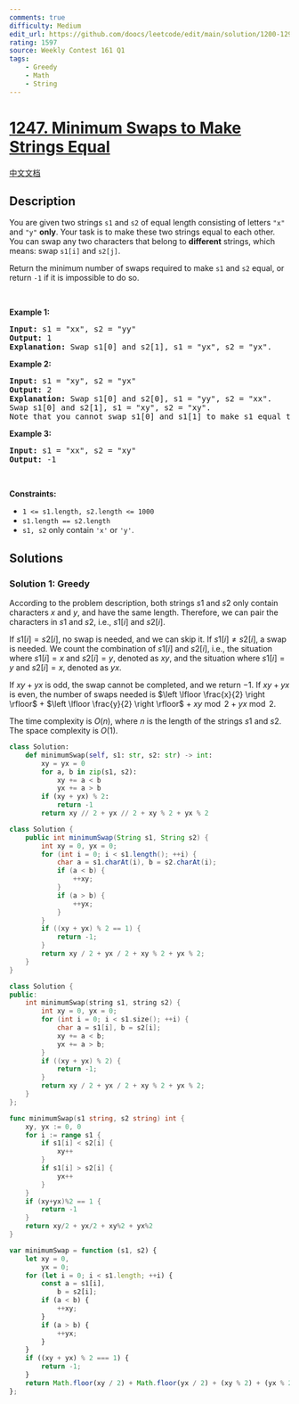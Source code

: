 ```yaml
---
comments: true
difficulty: Medium
edit_url: https://github.com/doocs/leetcode/edit/main/solution/1200-1299/1247.Minimum%20Swaps%20to%20Make%20Strings%20Equal/README_EN.md
rating: 1597
source: Weekly Contest 161 Q1
tags:
    - Greedy
    - Math
    - String
---
```


<!-- problem:start -->

# [1247. Minimum Swaps to Make Strings Equal](https://leetcode.com/problems/minimum-swaps-to-make-strings-equal)

[中文文档](/solution/1200-1299/1247.Minimum%20Swaps%20to%20Make%20Strings%20Equal/README.md)

## Description

<!-- description:start -->

<p>You are given two strings <code>s1</code> and <code>s2</code> of equal length consisting of letters <code>&quot;x&quot;</code> and <code>&quot;y&quot;</code> <strong>only</strong>. Your task is to make these two strings equal to each other. You can swap any two characters that belong to <strong>different</strong> strings, which means: swap <code>s1[i]</code> and <code>s2[j]</code>.</p>

<p>Return the minimum number of swaps required to make <code>s1</code> and <code>s2</code> equal, or return <code>-1</code> if it is impossible to do so.</p>

<p>&nbsp;</p>
<p><strong class="example">Example 1:</strong></p>

<pre>
<strong>Input:</strong> s1 = &quot;xx&quot;, s2 = &quot;yy&quot;
<strong>Output:</strong> 1
<strong>Explanation:</strong> Swap s1[0] and s2[1], s1 = &quot;yx&quot;, s2 = &quot;yx&quot;.
</pre>

<p><strong class="example">Example 2:</strong></p>

<pre>
<strong>Input:</strong> s1 = &quot;xy&quot;, s2 = &quot;yx&quot;
<strong>Output:</strong> 2
<strong>Explanation:</strong> Swap s1[0] and s2[0], s1 = &quot;yy&quot;, s2 = &quot;xx&quot;.
Swap s1[0] and s2[1], s1 = &quot;xy&quot;, s2 = &quot;xy&quot;.
Note that you cannot swap s1[0] and s1[1] to make s1 equal to &quot;yx&quot;, cause we can only swap chars in different strings.
</pre>

<p><strong class="example">Example 3:</strong></p>

<pre>
<strong>Input:</strong> s1 = &quot;xx&quot;, s2 = &quot;xy&quot;
<strong>Output:</strong> -1
</pre>

<p>&nbsp;</p>
<p><strong>Constraints:</strong></p>

<ul>
	<li><code>1 &lt;= s1.length, s2.length &lt;= 1000</code></li>
	<li><code>s1.length == s2.length</code></li>
	<li><code>s1, s2</code> only contain <code>&#39;x&#39;</code> or <code>&#39;y&#39;</code>.</li>
</ul>

<!-- description:end -->

## Solutions

<!-- solution:start -->

### Solution 1: Greedy

According to the problem description, both strings $s1$ and $s2$ only contain characters $x$ and $y$, and have the same length. Therefore, we can pair the characters in $s1$ and $s2$, i.e., $s1[i]$ and $s2[i]$.

If $s1[i] = s2[i]$, no swap is needed, and we can skip it. If $s1[i] \neq s2[i]$, a swap is needed. We count the combination of $s1[i]$ and $s2[i]$, i.e., the situation where $s1[i] = x$ and $s2[i] = y$, denoted as $xy$, and the situation where $s1[i] = y$ and $s2[i] = x$, denoted as $yx$.

If $xy + yx$ is odd, the swap cannot be completed, and we return $-1$. If $xy + yx$ is even, the number of swaps needed is $\left \lfloor \frac{x}{2} \right \rfloor$ + $\left \lfloor \frac{y}{2} \right \rfloor$ + $xy \bmod{2}$ + $yx \bmod{2}$.

The time complexity is $O(n)$, where $n$ is the length of the strings $s1$ and $s2$. The space complexity is $O(1)$.

<!-- tabs:start -->

```python
class Solution:
    def minimumSwap(self, s1: str, s2: str) -> int:
        xy = yx = 0
        for a, b in zip(s1, s2):
            xy += a < b
            yx += a > b
        if (xy + yx) % 2:
            return -1
        return xy // 2 + yx // 2 + xy % 2 + yx % 2
```

```java
class Solution {
    public int minimumSwap(String s1, String s2) {
        int xy = 0, yx = 0;
        for (int i = 0; i < s1.length(); ++i) {
            char a = s1.charAt(i), b = s2.charAt(i);
            if (a < b) {
                ++xy;
            }
            if (a > b) {
                ++yx;
            }
        }
        if ((xy + yx) % 2 == 1) {
            return -1;
        }
        return xy / 2 + yx / 2 + xy % 2 + yx % 2;
    }
}
```

```cpp
class Solution {
public:
    int minimumSwap(string s1, string s2) {
        int xy = 0, yx = 0;
        for (int i = 0; i < s1.size(); ++i) {
            char a = s1[i], b = s2[i];
            xy += a < b;
            yx += a > b;
        }
        if ((xy + yx) % 2) {
            return -1;
        }
        return xy / 2 + yx / 2 + xy % 2 + yx % 2;
    }
};
```

```go
func minimumSwap(s1 string, s2 string) int {
	xy, yx := 0, 0
	for i := range s1 {
		if s1[i] < s2[i] {
			xy++
		}
		if s1[i] > s2[i] {
			yx++
		}
	}
	if (xy+yx)%2 == 1 {
		return -1
	}
	return xy/2 + yx/2 + xy%2 + yx%2
}
```

```js
var minimumSwap = function (s1, s2) {
    let xy = 0,
        yx = 0;
    for (let i = 0; i < s1.length; ++i) {
        const a = s1[i],
            b = s2[i];
        if (a < b) {
            ++xy;
        }
        if (a > b) {
            ++yx;
        }
    }
    if ((xy + yx) % 2 === 1) {
        return -1;
    }
    return Math.floor(xy / 2) + Math.floor(yx / 2) + (xy % 2) + (yx % 2);
};
```

<!-- tabs:end -->

<!-- solution:end -->

<!-- problem:end -->
